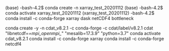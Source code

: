 (base) -bash-4.2$ conda create -n xarray_test_20201112
(base) -bash-4.2$ conda activate xarray_test_20201112
(xarray_test_20201112) -bash-4.2$ conda install -c conda-forge xarray dask netCDF4 bottleneck


conda create -y -n cdat_v8.2.1 -c conda-forge -c cdat/label/v8.2.1 cdat "libnetcdf=*=mpi_openmpi_*" "mesalib=17.3.9" "python=3.7"
conda activate cdat_v8.2.1
conda install -c conda-forge xarray 
conda install -c conda-forge netcdf4 
